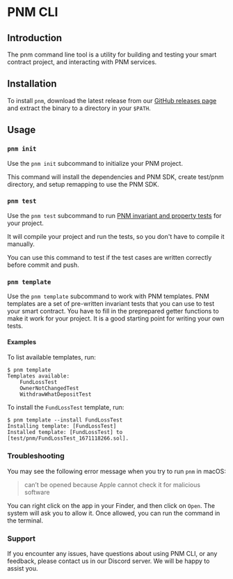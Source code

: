 # PNM CLI

## Introduction

The pnm command line tool is a utility for building and testing your smart contract project,
and interacting with PNM services.

## Installation

To install `pnm`, download the latest release from our [GitHub releases page](https://github.com/PwnedNoMore/pnm-cli/releases) and extract the binary to a directory in your `$PATH`.

## Usage

### `pnm init`

Use the `pnm init` subcommand to initialize your PNM project.

This command will install the dependencies and PNM SDK, create test/pnm directory, and setup remapping to use the PNM SDK.

### `pnm test`

Use the `pnm test` subcommand to run [PNM invariant and property tests](https://pwned-no-more.notion.site/Property-test-and-invariant-test-c6b80f6b6136408ba41247c0be561fe2) for your project.

It will compile your project and run the tests, so you don't have to compile it manually.

You can use this command to test if the test cases are written correctly before commit and push.

### `pnm template`

Use the `pnm template` subcommand to work with PNM templates.
PNM templates are a set of pre-written invariant tests that you can use to test your smart contract.
You have to fill in the preprepared getter functions to make it work for your project.
It is a good starting point for writing your own tests.

#### Examples

To list available templates, run:

```shell
$ pnm template
Templates available:
	FundLossTest
	OwnerNotChangedTest
	WithdrawWhatDepositTest
```

To install the `FundLossTest` template, run:

```shell
$ pnm template --install FundLossTest
Installing template: [FundLossTest]
Installed template: [FundLossTest] to [test/pnm/FundLossTest_1671118266.sol].
```

### Troubleshooting

You may see the following error message when you try to run `pnm` in macOS:

> can’t be opened because Apple cannot check it for malicious software

You can right click on the app in your Finder, and then click on `Open`. The system will ask you to allow it. Once allowed, you can run the command in the terminal.

### Support

If you encounter any issues, have questions about using PNM CLI, or any feedback,
please contact us in our Discord server. We will be happy to assist you.
